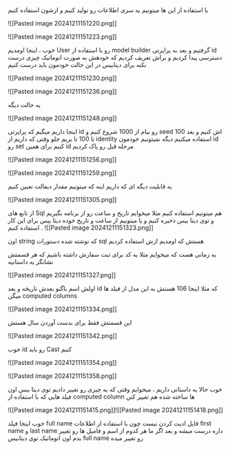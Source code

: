 با استفاده از این ها میتونیم یه سری اطلاعات رو تولید کنیم و ازشون استفاده کنیم 

![[Pasted image 20241211151220.png]]

![[Pasted image 20241211151223.png]]

خوب ، اینجا اومدیم User رو با استفاده از model builder گرفتیم و بعد به پراپرتی id دسترسی پیدا کردیم و براش تعریف کردیم که خودهش به صورت اتوماتیک چیزی درست نکنه برای دیتابیس در این حالت خودمون باید درست کنیم 

![[Pasted image 20241211151230.png]]

![[Pasted image 20241211151236.png]]

یه حالت دیگه 

![[Pasted image 20241211151248.png]]

اینجا داریم میگیم که پراپرتی id رو بیام از 1000 شروع کنیم و seed اش کنیم و بعد 100 تا 100 تا بریم جلو
وقتی که داریم از identity استفاده میکنیم دیگه نمیتونیم خودمون id رو set کنیم برای همین id مرحله قبل رو پاک کردیم 

![[Pasted image 20241211151256.png]]

![[Pasted image 20241211151259.png]]

یه قابلیت دیگه ای که داریم اینه که میتونیم مقدار دیفالت تعیین کنیم 

![[Pasted image 20241211151305.png]]

از تابع های Sql هم میتونیم استفاده کنیم
مثلا میخوایم تاریخ و ساعت رو از برنامه بگیریم و توی دیتا بیس ذخیره کنیم و یا میتونیم از ساعت و تاریخ خوده دیتا بیس برای این کار استفاده کنیم .
![[Pasted image 20241211151323.png]]

اون string که نوشته شده دستورات sql هستش که اومدیم ازش استفاده کردیم 

یه زمانی هست که میخوایم مثلا یه کد برای ثبت سفارش داشته باشیم که هر قسمتش نشانگر یه داستانیه 


![[Pasted image 20241211151327.png]]


اولش اسم باگتو بعدش تاریخه و بعد id که مثلا اینجا 106 هستش 
به این مدل از فیلد ها میگن computed columns 

![[Pasted image 20241211151334.png]]

این قسمتش فقط برای بدست آوردن سال هستش 

![[Pasted image 20241211151342.png]]


خوب id رو باید Cast کنیم 

![[Pasted image 20241211151354.png]]


![[Pasted image 20241211151358.png]]

خوب حالا یه داستانی داریم ، میخوایم وقتی که یه چیزی رو تغییر دادیم توی دیتا بیس اون فیلد هایی که با استفاده از computed column ها ساخته شده هم تغییر کنن 

![[Pasted image 20241211151415.png]]![[Pasted image 20241211151418.png]]

خوب اینجا فیلد full name قایل ادیت کردن نیست چون با استفاده از اطلاعات first name و last name داره درست میشه و بعد اگر ما هر کدوم از اسم و فامیل ها رو تغییر بدم اون اتوماتیک توی دیتابیس full name رو تغییر میده 